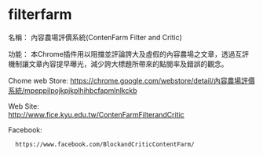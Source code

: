 # filterfarm  

名稱：
    內容農場評價系統(ContenFarm Filter and Critic)
    
功能：
    本Chrome插件用以阻擋並評論誇大及虛假的內容農場之文章，透過互評機制讓文章內容提早曝光，減少誇大標題所帶來的點閱率及錯誤的觀念。

Chome web Store:
      https://chrome.google.com/webstore/detail/內容農場評價系統/mpeppilpojkpjkplhihbcfapmlnlkckb

Web Site:   
      http://www.fice.kyu.edu.tw/ContenFarmFilterandCritic
      
Facebook:

      https://www.facebook.com/BlockandCriticContentFarm/
